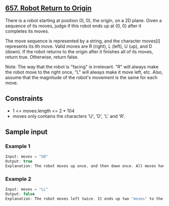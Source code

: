 ## [657. Robot Return to Origin](https://leetcode.com/problems/robot-return-to-origin/)
 There is a robot starting at position (0, 0), the origin, on a 2D plane. Given a sequence of its moves, judge if this robot ends up at (0, 0) after it completes its moves.

 The move sequence is represented by a string, and the character moves[i] represents its ith move. Valid moves are R (right), L (left), U (up), and D (down). If the robot returns to the origin after it finishes all of its moves, return true. Otherwise, return false.

 Note: The way that the robot is "facing" is irrelevant. "R" will always make the robot move to the right once, "L" will always make it move  left, etc. Also, assume that the magnitude of the robot's movement is the same for each move.

## Constraints
 - 1 <= moves.length <= 2 * 104
 - moves only contains the characters 'U', 'D', 'L' and 'R'.

 ## Sample input
 ### Example 1
 ```c
 Input: moves = "UD"
 Output: true
 Explanation: The robot moves up once, and then down once. All moves have the same magnitude, so it ended up at the origin where it started.  Therefore, we return true.
 ```
 ### Example 2
 ```c
 Input: moves = "LL"
 Output: false
 Explanation: The robot moves left twice. It ends up two "moves" to the left of the origin. We return false because it is not at the origin at the end of its moves.
 ```